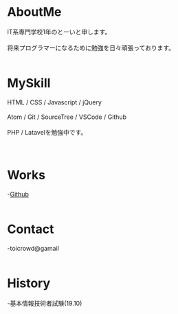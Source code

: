 # AboutMe<br>
IT系専門学校1年のとーいと申します。<br><br>
将来プログラマーになるために勉強を日々頑張っております。     
<br>
# MySkill<br>
HTML / CSS / Javascript / jQuery<br><br>
Atom / Git / SourceTree / VSCode / Github<br><br>
PHP / Latavelを勉強中です。<br><br>
<br>
# Works<br>
-[Github](http://github.com/toi-s)    
<br>
# Contact <br>
-toicrowd@gamail    
<br>
# History<br>
-基本情報技術者試験(19.10)    
<br>
